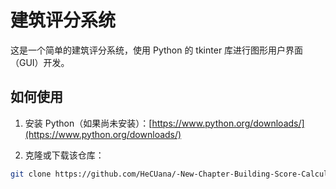 # 建筑评分系统

这是一个简单的建筑评分系统，使用 Python 的 tkinter 库进行图形用户界面（GUI）开发。

## 如何使用

1. 安装 Python（如果尚未安装）：[https://www.python.org/downloads/](https://www.python.org/downloads/)

2. 克隆或下载该仓库：

```bash
git clone https://github.com/HeCUana/-New-Chapter-Building-Score-Calculator.git

